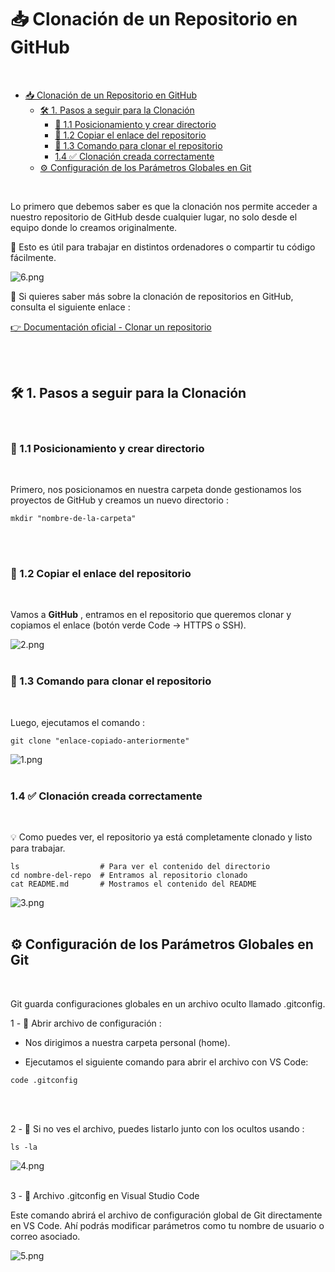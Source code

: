 # 📥 Clonación de un Repositorio en GitHub
<br>

- [📥 Clonación de un Repositorio en GitHub](#-clonación-de-un-repositorio-en-github)
  - [🛠️ 1. Pasos a seguir para la Clonación](#️-1-pasos-a-seguir-para-la-clonación)
    - [📁 1.1 Posicionamiento y crear directorio](#-11-posicionamiento-y-crear-directorio)
    - [🔗 1.2 Copiar el enlace del repositorio](#-12-copiar-el-enlace-del-repositorio)
    - [🧬 1.3 Comando para clonar el repositorio](#-13-comando-para-clonar-el-repositorio)
    - [1.4 ✅ Clonación creada correctamente](#14--clonación-creada-correctamente)
  - [⚙️ Configuración de los Parámetros Globales en Git](#️-configuración-de-los-parámetros-globales-en-git)

<br>


Lo primero que debemos saber es que la clonación nos permite acceder a nuestro repositorio de GitHub desde cualquier lugar, no solo desde el equipo donde lo creamos originalmente.

🧳 Esto es útil para trabajar en distintos ordenadores o compartir tu código fácilmente.

![6.png](./img/6.png)
<br>

🔎 Si quieres saber más sobre la clonación de repositorios en GitHub, consulta el siguiente enlace :

[👉 Documentación oficial - Clonar un repositorio](https://docs.github.com/es/repositories/creating-and-managing-repositories/cloning-a-repository)

<br><br>


## 🛠️ 1. Pasos a seguir para la Clonación
<br>

### 📁 1.1 Posicionamiento y crear directorio
<br>

Primero, nos posicionamos en nuestra carpeta donde gestionamos los proyectos de GitHub y creamos un nuevo directorio :

~~~~
mkdir "nombre-de-la-carpeta"
~~~~

<br><br>


### 🔗 1.2 Copiar el enlace del repositorio
<br>

Vamos a **GitHub** , entramos en el repositorio que queremos clonar y copiamos el enlace (botón verde Code → HTTPS o SSH).

![2.png](./img/2.png)
<br><br>


### 🧬 1.3 Comando para clonar el repositorio
<br>

Luego, ejecutamos el comando :

~~~~
git clone "enlace-copiado-anteriormente"
~~~~

![1.png](./img/1.png)
<br><br>



### 1.4 ✅ Clonación creada correctamente
<br>

💡 Como puedes ver, el repositorio ya está completamente clonado y listo para trabajar.

~~~~
ls                  # Para ver el contenido del directorio
cd nombre-del-repo  # Entramos al repositorio clonado
cat README.md       # Mostramos el contenido del README
~~~~

![3.png](./img/3.png)
<br><br>



## ⚙️ Configuración de los Parámetros Globales en Git
<br>

Git guarda configuraciones globales en un archivo oculto llamado .gitconfig.


1 - 🧭 Abrir archivo de configuración : 

  - Nos dirigimos a nuestra carpeta personal (home).

  - Ejecutamos el siguiente comando para abrir el archivo con VS Code:


~~~~
code .gitconfig
~~~~
<br><br>

2 - 📌 Si no ves el archivo, puedes listarlo junto con los ocultos usando :

~~~~
ls -la
~~~~

![4.png](./img/4.png)
<br><br>


3 - 📝 Archivo .gitconfig en Visual Studio Code

Este comando abrirá el archivo de configuración global de Git directamente en VS Code. Ahí podrás modificar parámetros como tu nombre de usuario o correo asociado.


![5.png](./img/5.png)
